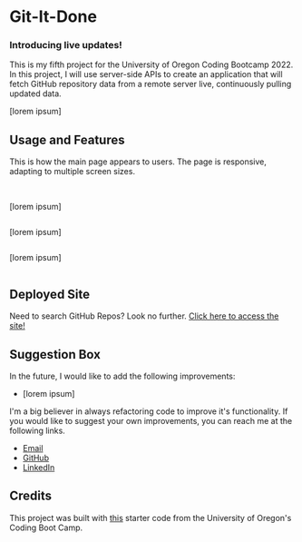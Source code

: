 # Git-It-Done

### Introducing live updates!

This is my fifth project for the University of Oregon Coding Bootcamp 2022. In this project, I will use server-side APIs to create an application that will fetch GitHub repository data from a remote server live, continuously pulling updated data.

[lorem ipsum]

## Usage and Features

This is how the main page appears to users. The page is responsive, adapting to multiple screen sizes.

<p align="center">
<img src=""/>
<img src="">
</p>

[lorem ipsum]

<p align="center"><img src=""/></p>

[lorem ipsum]

<p align="center"><img src=""/></p>

[lorem ipsum]

<p align="center"><img src=""/></p>

## Deployed Site

Need to search GitHub Repos? Look no further. <a href="">Click here to access the site!<a>

## Suggestion Box

In the future, I would like to add the following improvements:

- [lorem ipsum]

I'm a big believer in always refactoring code to improve it's functionality. If you would like to suggest your own improvements, you can reach me at the following links.

- <a href="mailto:ashlynn4567@gmail.com">Email<a>
- <a href="https://github.com/ashlynn4567">GitHub<a>
- <a href="www.linkedin.com/in/Ashley-Lynn-Smith">LinkedIn<a>

## Credits

This project was built with <a href="https://static.fullstack-bootcamp.com/module-6/module-6-starter.zip">this</a> starter code from the University of Oregon's Coding Boot Camp.
